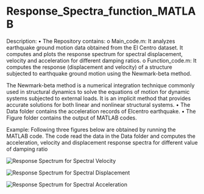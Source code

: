 # Response_Spectra_function_MATLAB
Description:
•	The Repository contains:
o	Main_code.m:  It analyzes earthquake ground motion data obtained from the EI Centro dataset. It computes and plots the response spectrum for spectral displacement, velocity and acceleration for different damping ratios.
o	Function_code.m:  It computes the response (displacement and velocity) of a structure subjected to earthquake ground motion using the Newmark-beta method.

The Newmark-beta method is a numerical integration technique commonly used in structural dynamics to solve the equations of motion for dynamic systems subjected to external loads. It is an implicit method that provides accurate solutions for both linear and nonlinear structural systems.
•	The Data folder contains the acceleration records of Elcentro earthquake.
•	The Figure folder contains the output of MATLAB codes.

Example:
Following three figures below are obtained by running the MATLAB code. The code read the data in the Data folder and computes the acceleration, velocity and displacement response spectra for different value of damping ratio

![Response Spectrum for Spectral Velocity](https://github.com/Samjhana-Sharma-Structural-Engineering/Response_Spectra_function_MATLAB/assets/158802977/e85693c7-6c06-46a8-83cd-bc906fc87c5e)

![Response Spectrum for Spectral Displacement](https://github.com/Samjhana-Sharma-Structural-Engineering/Response_Spectra_function_MATLAB/assets/158802977/50882657-ade1-4dd8-9df4-5d376222d11a)

![Response Spectrum for Spectral Acceleration](https://github.com/Samjhana-Sharma-Structural-Engineering/Response_Spectra_function_MATLAB/assets/158802977/a7fd8d7a-97c0-43c0-bc79-be70288e2a8b)
